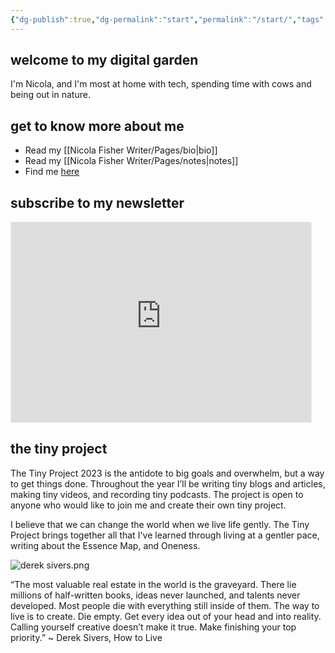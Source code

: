 ```yaml
---
{"dg-publish":true,"dg-permalink":"start","permalink":"/start/","tags":["gardenEntry"],"created":"","updated":""}
---
```



## welcome to my digital garden

I'm Nicola, and I'm most at home with tech, spending time with cows and being out in nature. 

## get to know more about me

- Read my [[Nicola Fisher Writer/Pages/bio\|bio]]
- Read my [[Nicola Fisher Writer/Pages/notes\|notes]]
- Find me [here](https://thetinyproject.start.page/)

## subscribe to my newsletter

<iframe src="https://www.thetinyproject.club/embed" width="480" height="320" style="border:1px solid #EEE; background:white;" frameborder="0" scrolling="no"></iframe>

## the tiny project

The Tiny Project 2023 is the antidote to big goals and overwhelm, but a way to get things done. Throughout the year I’ll be writing tiny blogs and articles, making tiny videos, and recording tiny podcasts. The project is open to anyone who would like to join me and create their own tiny project.

I believe that we can change the world when we live life gently. The Tiny Project brings together all that I've learned through living at a gentler pace, writing about the Essence Map, and Oneness. 

![derek sivers.png](/img/user/01%20Save/Assets/derek%20sivers.png)

“The most valuable real estate in the world is the graveyard. There lie millions of half-written books, ideas never launched, and talents never developed. Most people die with everything still inside of them. The way to live is to create. Die empty. Get every idea out of your head and into reality. Calling yourself creative doesn’t make it true. Make finishing your top priority.” ~ Derek Sivers, How to Live 